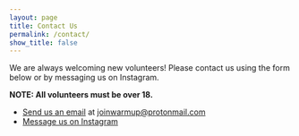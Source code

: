 ```yaml
---
layout: page
title: Contact Us
permalink: /contact/
show_title: false
---
```


We are always welcoming new volunteers! Please contact us using the form below or by messaging us on Instagram. 

**NOTE: All volunteers must be over 18.**


- [Send us an email](mailto:joinwarmup@protonmail.com) at joinwarmup@protonmail.com
- [Message us on Instagram](https://www.instagram.com/warmupboston/)
